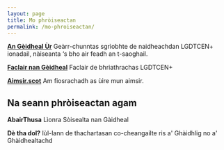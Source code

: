 ```yaml
---
layout: page
title: Mo phròiseactan
permalink: /mo-phroiseactan/
---
```


[**An Gèidheal Ùr**](https://angeidhealur.scot) Geàrr-chunntas sgrìobhte de naidheachdan LGDTCEN+ ionadail, nàiseanta ‘s bho air feadh an t-saoghail.

[**Faclair nan Gèidheal**](https://faclair.lgbt) Faclair de bhriathrachas LGDTCEN+

[**Aimsir.scot**](https://aimsir.scot) Am fiosrachadh as ùire mun aimsir.

## Na seann phròiseactan agam

**AbairThusa** Lìonra Sòisealta nan Gàidheal

**Dè tha dol?** Iùl-lann de thachartasan co-cheangailte ris a' Ghàidhlig no a' Ghàidhealtachd